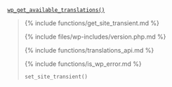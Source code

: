 <p><code><a href="https://developer.wordpress.org/reference/functions/wp_get_available_translations/">wp_get_available_translations()</a></code></p>

<blockquote>

{% include functions/get_site_transient.md %}

{% include files/wp-includes/version.php.md %}

{% include functions/translations_api.md %}

{% include functions/is_wp_error.md %}

 `set_site_transient()`

</blockquote>
